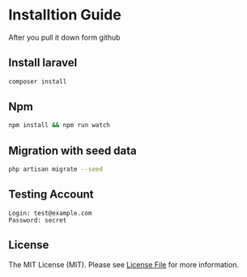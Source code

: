 

# Installtion Guide

After you pull it down form github

## Install laravel

``` bash
composer install
```

## Npm
```bash
npm install && npm run watch
```

## Migration with seed data
```bash
php artisan migrate --seed
```

## Testing Account
```
Login: test@example.com
Password: secret
```
## License

The MIT License (MIT). Please see [License File](LICENSE.md) for more information.